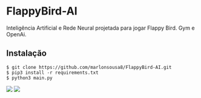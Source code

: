# FlappyBird-AI
Inteligência Artificial e Rede Neural projetada para jogar Flappy Bird. Gym e OpenAi. 

## Instalação
```
$ git clone https://github.com/marlonsousa8/FlappyBird-AI.git
$ pip3 install -r requirements.txt
$ python3 main.py
```

![](https://imgur.com/BMNXZgdl.png)
![](https://cdn.analyticsvidhya.com/wp-content/uploads/2019/04/Screenshot-2019-04-16-at-5.46.01-PM.png)
